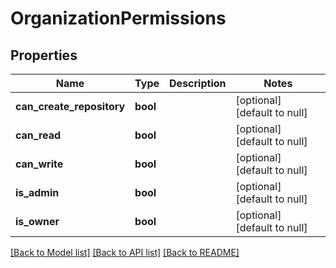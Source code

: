 # OrganizationPermissions

## Properties
Name | Type | Description | Notes
------------ | ------------- | ------------- | -------------
**can_create_repository** | **bool** |  | [optional] [default to null]
**can_read** | **bool** |  | [optional] [default to null]
**can_write** | **bool** |  | [optional] [default to null]
**is_admin** | **bool** |  | [optional] [default to null]
**is_owner** | **bool** |  | [optional] [default to null]

[[Back to Model list]](../README.md#documentation-for-models) [[Back to API list]](../README.md#documentation-for-api-endpoints) [[Back to README]](../README.md)


